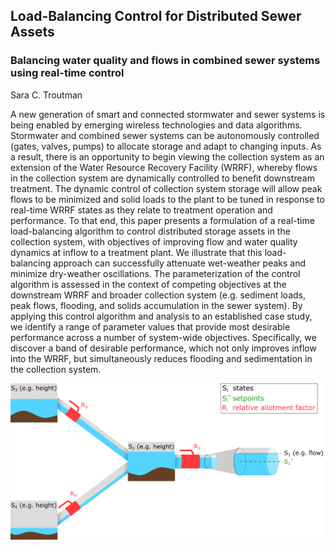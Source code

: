 ## Load-Balancing Control for Distributed Sewer Assets
### Balancing water quality and flows in combined sewer systems using real-time control
Sara C. Troutman

A new generation of smart and connected stormwater and sewer systems is being enabled by emerging wireless technologies and data algorithms. 
Stormwater and combined sewer systems can be autonomously controlled (gates, valves, pumps) to allocate storage and adapt to changing inputs. 
As a result, there is an opportunity to begin viewing the collection system as an extension of the Water Resource Recovery Facility (WRRF), whereby flows in the collection system are dynamically controlled to benefit downstream treatment. 
The dynamic control of collection system storage will allow peak flows to be minimized and solid loads to the plant to be tuned in response to real-time WRRF states as they relate to treatment operation and performance. 
To that end, this paper presents a formulation of a real-time load-balancing algorithm to control distributed storage assets in the collection system, with objectives of improving flow and water quality dynamics at inflow to a treatment plant. 
We illustrate that this load-balancing approach can successfully attenuate wet-weather peaks and minimize dry-weather oscillations. 
The parameterization of the control algorithm is assessed in the context of competing objectives at the downstream WRRF and broader collection system (e.g. sediment loads, peak flows, flooding, and solids accumulation in the sewer system). 
By applying this control algorithm and analysis to an established case study, we identify a range of parameter values that provide most desirable performance across a number of system-wide objectives. 
Specifically, we discover a band of desirable performance, which not only improves inflow into the WRRF, but simultaneously reduces flooding and sedimentation in the collection system. 

<img src="https://github.com/stroutm/LBCsewer/blob/master/images/LBCsummary.png" alt="LBCsummary" width="500"/>
